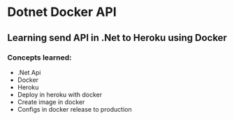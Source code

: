 # Dotnet Docker API

## Learning send API in .Net to Heroku using Docker

### Concepts learned:
- .Net Api
- Docker
- Heroku
- Deploy in heroku with docker
- Create image in docker
- Configs in docker release to production
